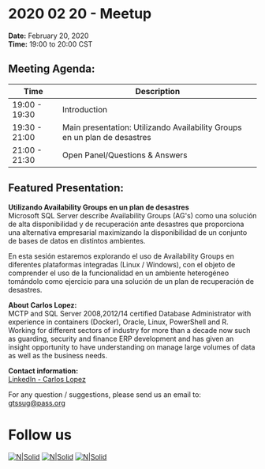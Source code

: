 # 2020 02 20 - Meetup

**Date:** February 20, 2020\
**Time:** 19:00 to 20:00 CST 

## Meeting Agenda:
Time | Description
--- | ---
19:00 - 19:30 | Introduction
19:30 - 21:00 | Main presentation: Utilizando Availability Groups en un plan de desastres
21:00 - 21:30 | Open Panel/Questions & Answers

## Featured Presentation:
**Utilizando Availability Groups en un plan de desastres**\
Microsoft SQL Server describe Availability Groups (AG's) como una solución de alta disponibilidad y de recuperación ante desastres que proporciona una alternativa empresarial maximizando la disponibilidad de un conjunto de bases de datos en distintos ambientes.

En esta sesión estaremos explorando el uso de Availability Groups en diferentes plataformas integradas (Linux / Windows), con el objeto de comprender el uso de la funcionalidad en un ambiente heterogéneo tomándolo como ejercicio para una solución de un plan de recuperación de desastres.

**About Carlos Lopez:**\
MCTP and SQL Server 2008,2012/14 certified Database Administrator with experience in containers (Docker), Oracle, Linux, PowerShell and R. Working for different sectors of industry for more than a decade now such as guarding, security and finance ERP development and has given an insight opportunity to have understanding on manage large volumes of data as well as the business needs. 

**Contact information:**  
[LinkedIn - Carlos Lopez]

For any question / suggestions, please send us an email to:
gtssug@pass.org

# Follow us
[![N|Solid](http://dbamastery.com/wp-content/uploads/2018/08/if_browser_1055104.png)](http://gtssug.pass.org/) [![N|Solid](http://dbamastery.com/wp-content/uploads/2018/08/if_twitter_circle_color_107170.png)](https://twitter.com/gtssug) [![N|Solid](http://dbamastery.com/wp-content/uploads/2018/08/if_github_circle_black_107161.png)](https://github.com/GTSSUG)

[LinkedIn - Carlos Lopez]: <https://www.linkedin.com/in/carlos-lopez-taks/>
